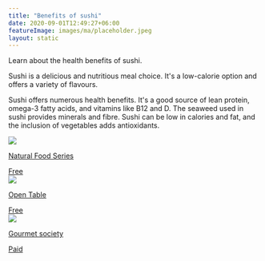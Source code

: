 ```yaml
---
title: "Benefits of sushi"
date: 2020-09-01T12:49:27+06:00
featureImage: images/ma/placeholder.jpeg
layout: static
---
```


Learn about the health benefits of sushi.

Sushi is a delicious and nutritious meal choice. It's a low-calorie option and offers a variety of flavours.

Sushi offers numerous health benefits. It's a good source of lean protein, omega-3 fatty acids, and vitamins like B12 and D. The seaweed used in sushi provides minerals and fibre. Sushi can be low in calories and fat, and the inclusion of vegetables adds antioxidants.

<a class="ma-link" href="https://www.naturalfoodseries.com/11-benefits-sushi/"><div class="ma-card ma-card-Health"><div class="ma-icon"><img src ="/images/Icon-check - health - opacity.svg"/></div><div class="ma-name"><p>Natural Food Series</p></div><div class="ma-paid-text"><span>Free</span></div></div></a><a class="ma-link" href="https://www.opentable.co.uk/"><div class="ma-card ma-card-Health"><div class="ma-icon"><img src ="/images/Icon-check - health - opacity.svg"/></div><div class="ma-name"><p>Open Table</p></div><div class="ma-paid-text"><span>Free</span></div></div></a><a class="ma-link" href="https://www.gourmetsociety.co.uk/"><div class="ma-card ma-card-Health"><div class="ma-icon"><img src ="/images/Icon-pound - health - opacity.svg"/></div><div class="ma-name"><p>Gourmet society</p></div><div class="ma-paid-text"><span>Paid</span></div></div></a>  

<br/><br/>






